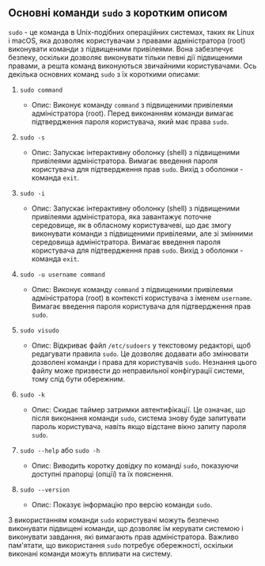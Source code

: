 ## Основні команди `sudo` з коротким описом

`sudo` - це команда в Unix-подібних операційних системах, таких як Linux і macOS, яка дозволяє користувачам з правами адміністратора (root) виконувати команди з підвищеними привілеями. Вона забезпечує безпеку, оскільки дозволяє виконувати тільки певні дії підвищеними правами, а решта команд виконуються звичайними користувачами. Ось декілька основних команд `sudo` з їх короткими описами:

1. `sudo command`
   - Опис: Виконує команду `command` з підвищеними привілеями адміністратора (root). Перед виконанням команди вимагає підтвердження пароля користувача, який має права `sudo`.

2. `sudo -s`
   - Опис: Запускає інтерактивну оболонку (shell) з підвищеними привілеями адміністратора. Вимагає введення пароля користувача для підтвердження прав `sudo`. Вихід з оболонки - команда `exit`.

3. `sudo -i`
   - Опис: Запускає інтерактивну оболонку (shell) з підвищеними привілеями адміністратора, яка завантажує поточне середовище, як в обласному користувачеві, що дає змогу виконувати команди з підвищеними привілеями, але зі змінними середовища адміністратора. Вимагає введення пароля користувача для підтвердження прав `sudo`. Вихід з оболонки - команда `exit`.

4. `sudo -u username command`
   - Опис: Виконує команду `command` з підвищеними привілеями адміністратора (root) в контексті користувача з іменем `username`. Вимагає введення пароля користувача для підтвердження прав `sudo`.

5. `sudo visudo`
   - Опис: Відкриває файл `/etc/sudoers` у текстовому редакторі, щоб редагувати правила `sudo`. Це дозволяє додавати або змінювати дозволені команди і права для користувачів `sudo`. Незнання цього файлу може призвести до неправильної конфігурації системи, тому слід бути обережним.

6. `sudo -k`
   - Опис: Скидає таймер затримки автентифікації. Це означає, що після виконання команди `sudo`, система знову буде запитувати пароль користувача, навіть якщо відстане вікно запиту пароля `sudo`.

7. `sudo --help` або `sudo -h`
   - Опис: Виводить коротку довідку по команді `sudo`, показуючи доступні прапорці (опції) та їх пояснення.

8. `sudo --version`
   - Опис: Показує інформацію про версію команди `sudo`.

З використанням команди `sudo` користувачі можуть безпечно виконувати підвищені команди, що дозволяє їм керувати системою і виконувати завдання, які вимагають прав адміністратора. Важливо пам'ятати, що використання `sudo` потребує обережності, оскільки виконані команди можуть впливати на систему.
